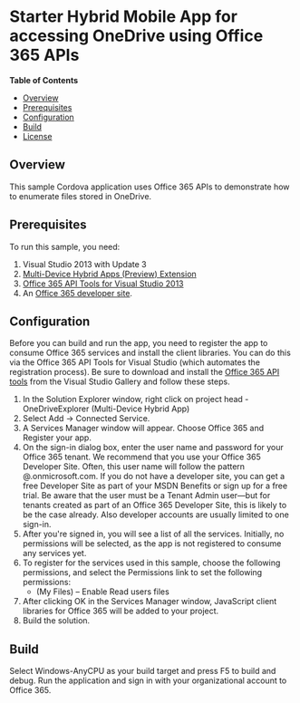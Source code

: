 # Starter Hybrid Mobile App for accessing OneDrive using Office 365 APIs #

**Table of Contents**

- [Overview](#overview)
- [Prerequisites](#prerequisites)
- [Configuration](#configuration)
- [Build](#build)
- [License](https://github.com/OfficeDev/OneDriveExplorer/blob/master/LICENSE)

## Overview ##

This sample Cordova application uses Office 365 APIs to demonstrate how to enumerate files stored in OneDrive.

<a name="prerequisites"></a>
## Prerequisites ##

To run this sample, you need:

1. Visual Studio 2013 with Update 3
2. [Multi-Device Hybrid Apps (Preview) Extension](http://www.visualstudio.com/en-us/explore/cordova-vs.aspx)
3. [Office 365 API Tools for Visual Studio 2013](https://visualstudiogallery.msdn.microsoft.com/7e947621-ef93-4de7-93d3-d796c43ba34f)
4. An [Office 365 developer site](https://portal.office.com/Signup/Signup.aspx?OfferId=6881A1CB-F4EB-4db3-9F18-388898DAF510&DL=DEVELOPERPACK&ali=1).

<a name="configuration"></a>
## Configuration ##

Before you can build and run the app, you need to register the app to consume Office 365 services and install the client libraries. You can do this via the Office 365 API Tools for Visual Studio (which automates the registration process). Be sure to download and install the [Office 365 API tools](http://visualstudiogallery.msdn.microsoft.com/7e947621-ef93-4de7-93d3-d796c43ba34f) from the Visual Studio Gallery and follow these steps.

  1. In the Solution Explorer window, right click on project head - OneDriveExplorer (Multi-Device Hybrid App)
  2. Select Add -> Connected Service.
  3. A Services Manager window will appear. Choose Office 365 and Register your app.
  4. On the sign-in dialog box, enter the user name and password for your Office 365 tenant. We recommend that you use your Office 365 Developer Site. Often, this user name will follow the pattern <your-name>@<tenant-name>.onmicrosoft.com. If you do not have a developer site, you can get a free Developer Site as part of your MSDN Benefits or sign up for a free trial. Be aware that the user must be a Tenant Admin user—but for tenants created as part of an Office 365 Developer Site, this is likely to be the case already. Also developer accounts are usually limited to one sign-in.
  4. After you're signed in, you will see a list of all the services. Initially, no permissions will be selected, as the app is not registered to consume any services yet. 
  5. To register for the services used in this sample, choose the following permissions, and select the Permissions link to set the following permissions:
	 - (My Files) – Enable Read users files
  6. After clicking OK in the Services Manager window, JavaScript client libraries for Office 365 will be added to your project.
  8. Build the solution.

<a name="build"></a>
## Build ##

Select Windows-AnyCPU as your build target and press F5 to build and debug. Run the application and sign in with your organizational account to Office 365.